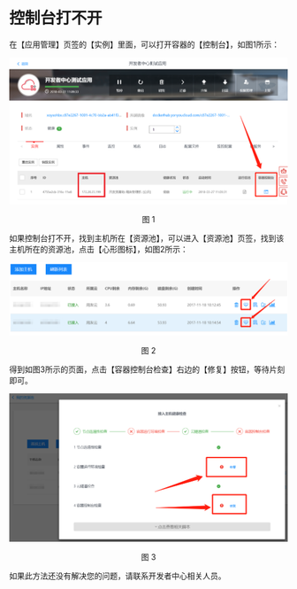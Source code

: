 # 控制台打不开

在【应用管理】页签的【实例】里面，可以打开容器的【控制台】，如图1所示：

<div align=center>

<img src="images/console_open_questions_1.png"/>

</div>

<p align="center">图 1</p>

如果控制台打不开，找到主机所在【资源池】，可以进入【资源池】页签，找到该主机所在的资源池，点击【心形图标】，如图2所示：

<div align=center>

<img src="images/console_open_questions_2.png"/>

</div>

<p align="center">图 2</p>

得到如图3所示的页面，点击【容器控制台检查】右边的【修复】按钮，等待片刻即可。

<div align=center>

<img src="images/console_open_questions_3.png"/>

</div>

<p align="center">图 3</p>

如果此方法还没有解决您的问题，请联系开发者中心相关人员。